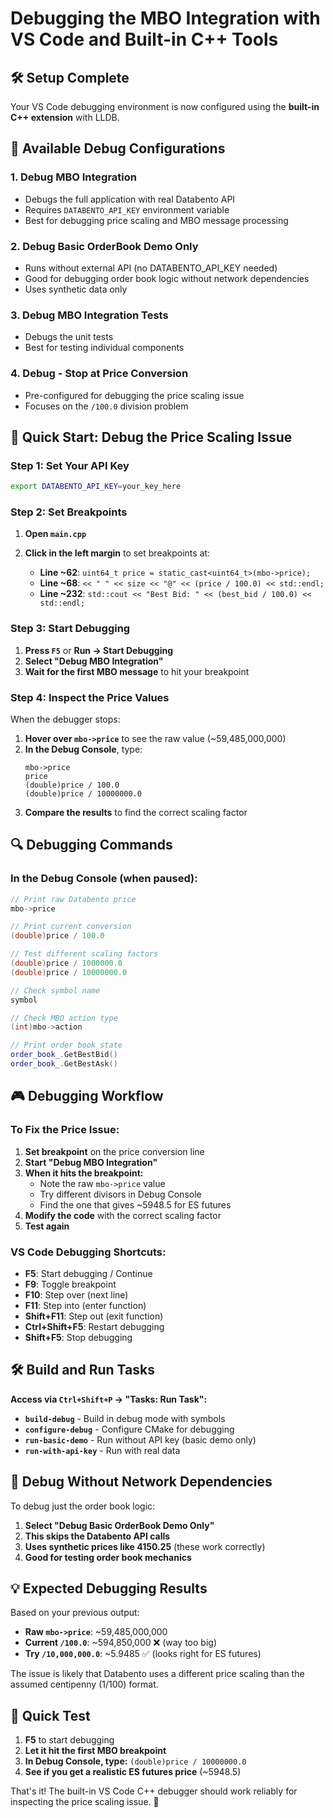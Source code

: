 # Debugging the MBO Integration with VS Code and Built-in C++ Tools

## 🛠️ **Setup Complete**

Your VS Code debugging environment is now configured using the **built-in C++ extension** with LLDB.

## 🎯 **Available Debug Configurations**

### 1. **Debug MBO Integration** 
- Debugs the full application with real Databento API
- Requires `DATABENTO_API_KEY` environment variable
- Best for debugging price scaling and MBO message processing

### 2. **Debug Basic OrderBook Demo Only**
- Runs without external API (no DATABENTO_API_KEY needed)
- Good for debugging order book logic without network dependencies
- Uses synthetic data only

### 3. **Debug MBO Integration Tests**
- Debugs the unit tests
- Best for testing individual components

### 4. **Debug - Stop at Price Conversion**
- Pre-configured for debugging the price scaling issue
- Focuses on the `/100.0` division problem

## 🐛 **Quick Start: Debug the Price Scaling Issue**

### **Step 1: Set Your API Key**
```bash
export DATABENTO_API_KEY=your_key_here
```

### **Step 2: Set Breakpoints**

1. **Open `main.cpp`**
2. **Click in the left margin** to set breakpoints at:

   - **Line ~62**: `uint64_t price = static_cast<uint64_t>(mbo->price);`
   - **Line ~68**: `<< " " << size << "@" << (price / 100.0) << std::endl;`
   - **Line ~232**: `std::cout << "Best Bid: " << (best_bid / 100.0) << std::endl;`

### **Step 3: Start Debugging**

1. **Press `F5`** or **Run → Start Debugging**
2. **Select "Debug MBO Integration"**
3. **Wait for the first MBO message** to hit your breakpoint

### **Step 4: Inspect the Price Values**

When the debugger stops:

1. **Hover over `mbo->price`** to see the raw value (~59,485,000,000)
2. **In the Debug Console**, type:
   ```
   mbo->price
   price
   (double)price / 100.0
   (double)price / 10000000.0
   ```
3. **Compare the results** to find the correct scaling factor

## 🔍 **Debugging Commands**

### **In the Debug Console** (when paused):

```cpp
// Print raw Databento price
mbo->price

// Print current conversion
(double)price / 100.0

// Test different scaling factors
(double)price / 1000000.0
(double)price / 10000000.0

// Check symbol name
symbol

// Check MBO action type
(int)mbo->action

// Print order book state
order_book_.GetBestBid()
order_book_.GetBestAsk()
```

## 🎮 **Debugging Workflow**

### **To Fix the Price Issue:**

1. **Set breakpoint** on the price conversion line
2. **Start "Debug MBO Integration"**
3. **When it hits the breakpoint:**
   - Note the raw `mbo->price` value
   - Try different divisors in Debug Console
   - Find the one that gives ~5948.5 for ES futures
4. **Modify the code** with the correct scaling factor
5. **Test again**

### **VS Code Debugging Shortcuts:**

- **F5**: Start debugging / Continue
- **F9**: Toggle breakpoint
- **F10**: Step over (next line)
- **F11**: Step into (enter function)
- **Shift+F11**: Step out (exit function)
- **Ctrl+Shift+F5**: Restart debugging
- **Shift+F5**: Stop debugging

## 🛠️ **Build and Run Tasks**

**Access via `Ctrl+Shift+P` → "Tasks: Run Task":**

- **`build-debug`** - Build in debug mode with symbols
- **`configure-debug`** - Configure CMake for debugging
- **`run-basic-demo`** - Run without API key (basic demo only)
- **`run-with-api-key`** - Run with real data

## 🔧 **Debug Without Network Dependencies**

To debug just the order book logic:

1. **Select "Debug Basic OrderBook Demo Only"**
2. **This skips the Databento API calls**
3. **Uses synthetic prices like 4150.25** (these work correctly)
4. **Good for testing order book mechanics**

## 💡 **Expected Debugging Results**

Based on your previous output:

- **Raw `mbo->price`**: ~59,485,000,000
- **Current `/100.0`**: ~594,850,000 ❌ (way too big)
- **Try `/10,000,000.0`**: ~5.9485 ✅ (looks right for ES futures)

The issue is likely that Databento uses a different price scaling than the assumed centipenny (1/100) format.

## 🚀 **Quick Test**

1. **F5** to start debugging
2. **Let it hit the first MBO breakpoint**
3. **In Debug Console, type:** `(double)price / 10000000.0`
4. **See if you get a realistic ES futures price** (~5948.5)

That's it! The built-in VS Code C++ debugger should work reliably for inspecting the price scaling issue. 🎯
